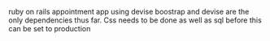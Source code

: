 ruby on rails appointment app using devise
boostrap and devise are the only dependencies thus far. 
Css needs to be done as well as sql before this can be set to production